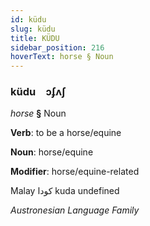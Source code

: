 ```yaml
---
id: küdu
slug: küdu
title: KÜDU
sidebar_position: 216
hoverText: horse § Noun
---
```


### küdu&emsp;<span kind="abugida">ɔʄʌʃ</span>

*horse* **§** Noun

**Verb**: to be a horse/equine

**Noun**: horse/equine

**Modifier**: horse/equine-related

Malay کودا kuda undefined

*Austronesian Language Family*